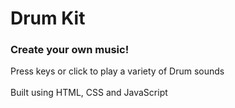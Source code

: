 # Drum Kit

### Create your own music!
Press keys or click to play a variety of Drum sounds
<br>
<br>
Built using HTML, CSS and JavaScript
